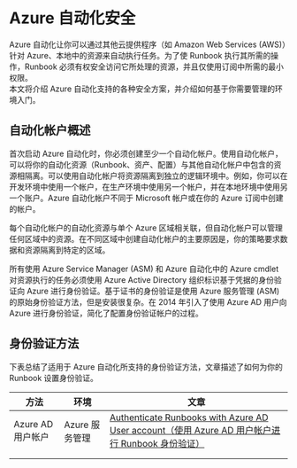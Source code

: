 <properties
   pageTitle="Azure 自动化安全"
   description="本文提供了对 Azure 自动化中的 Automation 帐户安全性和可用的不同身份验证方法的概述。"
   services="automation"
   documentationCenter=""
   authors="MGoedtel"
   manager="jwhit"
   editor="tysonn" />
<tags
   ms.service="automation"
   ms.date="04/08/2016"
   wacn.date="05/30/2016" />

# Azure 自动化安全
Azure 自动化让你可以通过其他云提供程序（如 Amazon Web Services (AWS)）针对 Azure、本地中的资源来自动执行任务。为了使 Runbook 执行其所需的操作，Runbook 必须有权安全访问它所处理的资源，并且仅使用订阅中所需的最小权限。  
本文将介绍 Azure 自动化支持的各种安全方案，并介绍如何基于你需要管理的环境入门。

## 自动化帐户概述
首次启动 Azure 自动化时，你必须创建至少一个自动化帐户。使用自动化帐户，可以将你的自动化资源（Runbook、资产、配置）与其他自动化帐户中包含的资源相隔离。可以使用自动化帐户将资源隔离到独立的逻辑环境中。例如，你可以在开发环境中使用一个帐户，在生产环境中使用另一个帐户，并在本地环境中使用另一个账户。Azure 自动化帐户不同于 Microsoft 帐户或在你的 Azure 订阅中创建的帐户。

每个自动化帐户的自动化资源与单个 Azure 区域相关联，但自动化帐户可以管理任何区域中的资源。在不同区域中创建自动化帐户的主要原因是，你的策略要求数据和资源隔离到特定的区域。

所有使用 Azure Service Manager (ASM) 和 Azure 自动化中的 Azure cmdlet 对资源执行的任务必须使用 Azure Active Directory 组织标识基于凭据的身份验证向 Azure 进行身份验证。基于证书的身份验证是使用 Azure 服务管理 (ASM) 的原始身份验证方法，但是安装很复杂。在 2014 年引入了使用 Azure AD 用户向 Azure 进行身份验证，简化了配置身份验证帐户的过程。

## 身份验证方法

下表总结了适用于 Azure 自动化所支持的身份验证方法，文章描述了如何为你的 Runbook 设置身份验证。

方法 | 环境 | 文章
----------|----------|----------
Azure AD 用户帐户 | Azure 服务管理 | [Authenticate Runbooks with Azure AD User account（使用 Azure AD 用户帐户进行 Runbook 身份验证）](/documentation/articles/automation-sec-configure-aduser-account)
 |   |
 |   | 

<!---HONumber=Mooncake_0516_2016-->